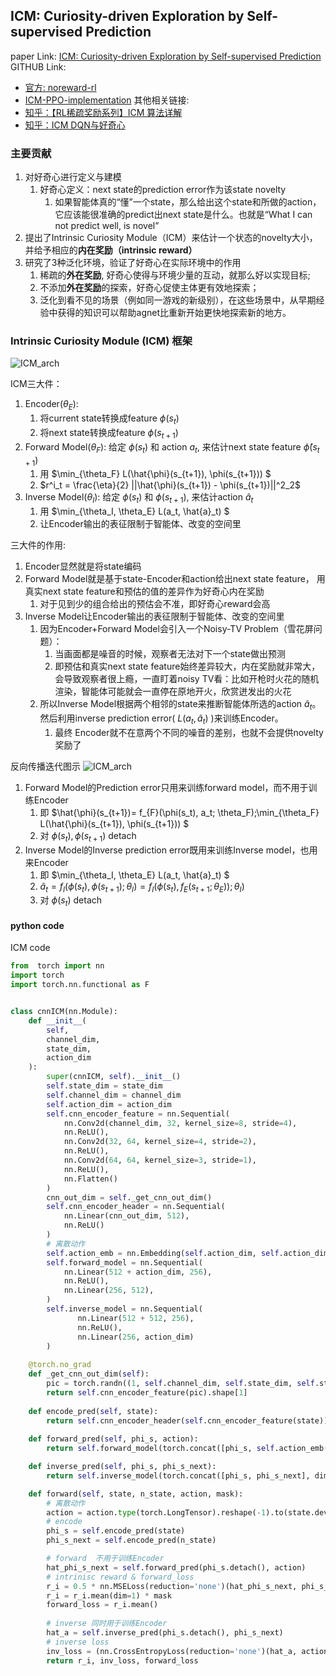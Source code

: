 
## ICM: Curiosity-driven Exploration by Self-supervised Prediction

paper Link: [ICM: Curiosity-driven Exploration by Self-supervised Prediction](https://pathak22.github.io/noreward-rl/)
GITHUB Link:
- [官方: noreward-rl](https://github.com/pathak22/noreward-rl)
- [ICM-PPO-implementation](https://github.com/Stepan-Makarenko/ICM-PPO-implementation/tree/master)
其他相关链接: 
- [知乎：【RL稀疏奖励系列】ICM 算法详解](https://zhuanlan.zhihu.com/p/656752427)
- [知乎：ICM DQN与好奇心](https://zhuanlan.zhihu.com/p/161948260)


### 主要贡献
1. 对好奇心进行定义与建模
   1. 好奇心定义：next state的prediction error作为该state novelty
      1. 如果智能体真的“懂”一个state，那么给出这个state和所做的action，它应该能很准确的predict出next state是什么。也就是“What I can not predict well, is novel”
2. 提出了Intrinsic Curiosity Module（ICM）来估计一个状态的novelty大小，并给予相应的**内在奖励（intrinsic reward）**
3. 研究了3种泛化环境，验证了好奇心在实际环境中的作用
   1) 稀疏的**外在奖励**, 好奇心使得与环境少量的互动，就那么好以实现目标;  
   2) 不添加**外在奖励**的探索，好奇心促使主体更有效地探索；
   3) 泛化到看不见的场景（例如同一游戏的新级别），在这些场景中，从早期经验中获得的知识可以帮助agnet比重新开始更快地探索新的地方。


### Intrinsic Curiosity Module (ICM) 框架

![ICM_arch](ICM_arch_p1.png)

ICM三大件：
1. Encoder($\theta_E$): 
   1. 将current state转换成feature $\phi(s_t)$
   2. 将next    state转换成feature $\phi(s_{t+1})$
2. Forward Model($\theta_F$): 给定 $\phi(s_t)$ 和 action $a_t$, 来估计next state feature $\hat{\phi}(s_{t+1})$
   1. 用 $\min_{\theta_F} L(\hat{\phi}(s_{t+1}), \phi(s_{t+1})) $ 
   2. $r^i_t = \frac{\eta}{2} ||\hat{\phi}(s_{t+1}) - \phi(s_{t+1})||^2_2$
3. Inverse Model($\theta_I$): 给定 $\phi(s_t)$ 和 $\phi(s_{t+1})$, 来估计action $\hat{a}_t$
   1. 用 $\min_{\theta_I, \theta_E} L(a_t, \hat{a}_t) $ 
   2. 让Encoder输出的表征限制于智能体、改变的空间里

三大件的作用:
1. Encoder显然就是将state编码
2. Forward Model就是基于state-Encoder和action给出next state feature， 用真实next state feature和预估的值的差异作为好奇心内在奖励
   1. 对于见到少的组合给出的预估会不准，即好奇心reward会高
3. Inverse Model让Encoder输出的表征限制于智能体、改变的空间里
   1. 因为Encoder+Forward Model会引入一个Noisy-TV Problem（雪花屏问题）：
      1. 当画面都是噪音的时候，观察者无法对下一个state做出预测
      2. 即预估和真实next state feature始终差异较大，内在奖励就非常大，会导致观察者很上瘾，一直盯着noisy TV看：比如开枪时火花的随机渲染，智能体可能就会一直停在原地开火，欣赏迸发出的火花
   2. 所以Inverse Model根据两个相邻的state来推断智能体所选的action $\hat{a}_t$。然后利用inverse prediction error( $L(a_t, \hat{a}_t)$ )来训练Encoder。
      1. 最终 Encoder就不在意两个不同的噪音的差别，也就不会提供novelty奖励了


反向传播迭代图示
![ICM_arch](ICM_arch_p2.png)

1. Forward Model的Prediction error只用来训练forward model，而不用于训练Encoder
   1. 即 $\hat{\phi}(s_{t+1})= f_{F}(\phi(s_t), a_t; \theta_F);\min_{\theta_F} L(\hat{\phi}(s_{t+1}), \phi(s_{t+1})) $
   2. 对 $\phi(s_{t}), \phi(s_{t+1})$ detach
2. Inverse Model的Inverse prediction error既用来训练Inverse model，也用来Encoder
   1. 即 $\min_{\theta_I, \theta_E} L(a_t, \hat{a}_t) $ 
   2. $\hat{a}_t = f_{I}( \phi(s_t), \phi(s_{t+1}); \theta_I) = f_{I}( \phi(s_t), f_{E}(s_{t+1}; \theta_E)); \theta_I)$
   3. 对 $\phi(s_{t})$ detach

#### python code

ICM code
```python
from  torch import nn 
import torch 
import torch.nn.functional as F


class cnnICM(nn.Module):
    def __init__(
        self, 
        channel_dim,
        state_dim, 
        action_dim
    ):
        super(cnnICM, self).__init__()
        self.state_dim = state_dim
        self.channel_dim = channel_dim
        self.action_dim = action_dim
        self.cnn_encoder_feature = nn.Sequential(
            nn.Conv2d(channel_dim, 32, kernel_size=8, stride=4),
            nn.ReLU(),
            nn.Conv2d(32, 64, kernel_size=4, stride=2),
            nn.ReLU(),
            nn.Conv2d(64, 64, kernel_size=3, stride=1),
            nn.ReLU(),
            nn.Flatten()
        )
        cnn_out_dim = self._get_cnn_out_dim()
        self.cnn_encoder_header = nn.Sequential(
            nn.Linear(cnn_out_dim, 512),
            nn.ReLU()
        )
        # 离散动作
        self.action_emb = nn.Embedding(self.action_dim, self.action_dim)
        self.forward_model = nn.Sequential(
            nn.Linear(512 + action_dim, 256),
            nn.ReLU(),
            nn.Linear(256, 512),
        )
        self.inverse_model = nn.Sequential(
               nn.Linear(512 + 512, 256),
               nn.ReLU(),
               nn.Linear(256, action_dim)
        )
    
    @torch.no_grad
    def _get_cnn_out_dim(self):
        pic = torch.randn((1, self.channel_dim, self.state_dim, self.state_dim))
        return self.cnn_encoder_feature(pic).shape[1]  
    
    def encode_pred(self, state):
        return self.cnn_encoder_header(self.cnn_encoder_feature(state))
    
    def forward_pred(self, phi_s, action):
        return self.forward_model(torch.concat([phi_s, self.action_emb(action)], dim=1))

    def inverse_pred(self, phi_s, phi_s_next):
        return self.inverse_model(torch.concat([phi_s, phi_s_next], dim=1))

    def forward(self, state, n_state, action, mask):
        # 离散动作
        action = action.type(torch.LongTensor).reshape(-1).to(state.device)
        # encode
        phi_s = self.encode_pred(state)
        phi_s_next = self.encode_pred(n_state)

        # forward  不用于训练Encoder
        hat_phi_s_next = self.forward_pred(phi_s.detach(), action)
        # intrinisc reward & forward_loss  
        r_i = 0.5 * nn.MSELoss(reduction='none')(hat_phi_s_next, phi_s_next.detach())
        r_i = r_i.mean(dim=1) * mask 
        forward_loss = r_i.mean()
        
        # inverse 同时用于训练Encoder
        hat_a = self.inverse_pred(phi_s.detach(), phi_s_next)
        # inverse loss 
        inv_loss = (nn.CrossEntropyLoss(reduction='none')(hat_a, action) * mask).mean()
        return r_i, inv_loss, forward_loss
```



